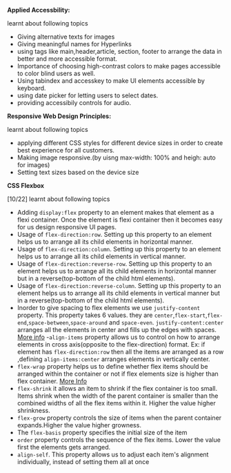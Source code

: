 



**Applied Accessbility:**

learnt about following topics
- Giving alternative texts for images
- Giving meaningful names for Hyperlinks
- using tags like main,header,article, section, footer to arrange the data in better and more accessible format.
- Importance of choosing high-contrast colors to make pages accessible to color blind users as well.
- Using tabindex and accesskey to make UI elements accessible by keyboard.
- using date picker for letting users to select dates.
- providing accessibily controls for audio.






**Responsive Web Design Principles:**

learnt about following topics
- applying different CSS styles for different device sizes in order to create best experience for all customers.
- Making image responsive.(by uisng max-width: 100% and heigh: auto for images)
- Setting text sizes based on the device size

**CSS Flexbox**

[10/22] learnt about following topics
 - Adding `display:flex` property to an element makes that element as a flexi container. Once the element is flexi container then it becomes easy for us design responsive UI pages.
 - Usage of `flex-direction:row`. Setting up this property to an element helps us to arrange all its child elements in horizontal manner. 
 - Usage of `flex-direction:column`. Setting up this property to an element helps us to arrange all its child elements in vertical manner.
 - Usage of `flex-direction:reverse-row`. Setting up this property to an element helps us to arrange all its child elements in horizontal manner but in a reverse(top-bottom of the child html elements). 
 - Usage of `flex-direction:reverse-column`. Setting up this property to an element helps us to arrange all its child elements in vertical manner but in a reverse(top-bottom of the child html elements). 
 - Inorder to give spacing to flex elements we use `justify-content` property. This property takes 6 values. they are `center`,`flex-start`,`flex-end`,`space-between`,`space-around` and `space-even`. `justify-content:center` arranges all the elements in center and fills up the edges with spaces.  [More info](https://www.freecodecamp.org/learn/responsive-web-design/css-flexbox/align-elements-using-the-justify-content-property)
 -`align-items` property allows us to control on how to arrange elements in cross axis(opposite to the flex-direction) format. Ex: if element has `flex-direction:row` then all the items are arranged as a row ,defining `align-items:center` arranges elements in vertically center. 
 - `flex-wrap`  property helps us to define whether flex items should be arranged within the container or not if flex elements size is higher than flex container. [More Info](https://www.freecodecamp.org/learn/responsive-web-design/css-flexbox/use-the-flex-wrap-property-to-wrap-a-row-or-column)
 - `flex-shrink` it allows an item to shrink if the flex container is too small. Items shrink when the width of the parent container is smaller than the combined widths of all the flex items within it. Higher the value higher shrinkness.
 - `flex-grow`  property controls the size of items when the parent container expands.Higher the value higher growness.
 - The `flex-basis` property specifies the initial size of the item
 - `order` property controls the sequence of the flex items. Lower the value first the elements gets arranged.
 - `align-self`. This property allows us to adjust each item's alignment individually, instead of setting them all at once
 
  
